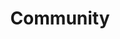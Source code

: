 ---
layout: community
title: Community
image: "/images/academy/ccc-community.jpg"
price: 2.500,- ekskl. moms pr. år
meta-title: CCC Community
meta-description: Et fællesskab for vedvarende læring og udvikling af dit lederskab
description: Et fællesskab for vedvarende læring og udvikling af dit lederskab
text: "<h3>ØNSKER DU ET FÆLLESSKAB FOR VEDVARENDE LÆRING OG UDVIKLING AF DIT LEDERSKAB?</h3><p>Formålet med CCC Community er, at er at løfte den dialogiske ledelseskvalitet – og kapacitet i Danmark. Vi udvikler og uddanner ledere via rådgivning, coaching, sparring, netværk, kurser og testværktøjer. Sammen skaber vi rammerne for, hvordan du som leder skaber værdi for dig selv, din organisation og for samfundet.</p><p>Rigtig mange af vores tidligere og nuværende studerende, samt kunder efterspørger flere tilbud om netværk, efteruddannelse, faglig inspiration og supervision.</p><p>Derfor har vi slået dørene op for CCC Community, et fysisk og virtuelt fælleskab. Det er vores ønske at skabe et netværk, der kan styrke vitaliteten i dit lederskab og stimulere til faglige udvikling og nysgerrighed på egen og andres ledelsesmæssige praksis.</p>"
banner-text: '<h2>Fordele</h2><p>Som medlem får du gratis adgang til en lang række gå-hjem møder og arrangementer hos os, samt adgang til:</p><ul ><li>Netværk, inspiration og supervison på min. 3 årlige træningsaftener</li><li>Min. to faglige arrangementer årligt</li><li>1 gratis eksemplar af nye CCC-udgivelser</li><li>Op til 10 årlige nyhedsbreve</li><li>15% rabat på events, eksklusive arrangementer og udvalgte kurser</li></ul><p><b>Årligt kontingent: Kr. 2500,- ekskl. moms</b></p>'
---